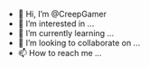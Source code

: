 - 👋 Hi, I’m @CreepGamer
- 👀 I’m interested in ...
- 🌱 I’m currently learning ...
- 💞️ I’m looking to collaborate on ...
- 📫 How to reach me ...

<!---
CreepGamer/CreepGamer is a ✨ special ✨ repository because its `README.md` (this file) appears on your GitHub profile.
You can click the Preview link to take a look at your changes.
--->
